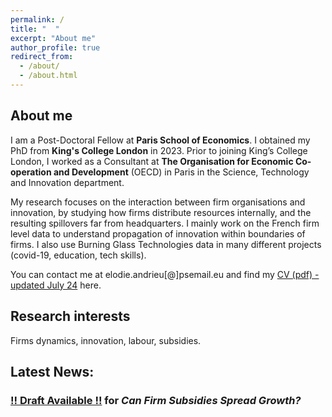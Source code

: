 ```yaml
---
permalink: /
title: "  "
excerpt: "About me"
author_profile: true
redirect_from: 
  - /about/
  - /about.html
---
```

## About me
I am a Post-Doctoral Fellow at **Paris School of Economics**. I obtained my PhD from **King's College London** in 2023. Prior to joining King’s College London, I worked as a Consultant at **The Organisation for Economic Co-operation and Development** (OECD) in Paris in the Science, Technology and Innovation department.

My research focuses on the interaction between firm organisations and innovation, by studying how firms distribute resources internally, and the resulting spillovers far from headquarters. I mainly work on the French firm level data to understand propagation of innovation within boundaries of firms. I also use Burning Glass Technologies data in many different projects (covid-19, education, tech skills). 

You can contact me at elodie.andrieu[@]psemail.eu and find my [CV (pdf) - updated July 24](http://elodieandrieu.github.io/files/CV_andrieu_v1.pdf) here.

## Research interests
Firms dynamics, innovation, labour, subsidies.

## Latest News:
### [!! Draft Available !!](http://elodieandrieu.github.io/files/andrieu_morrow_can_firm_subsidies_spread_gowth_sept2024.pdf) for *Can Firm Subsidies Spread Growth?*
